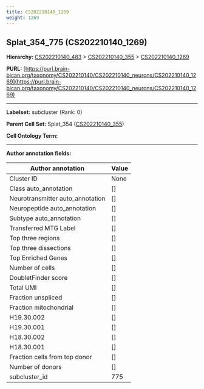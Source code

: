 ```yaml
---
title: CS202210140_1269
weight: 1269
---
```

## Splat_354_775 (CS202210140_1269)
<b>Hierarchy: </b>
[CS202210140_483](../CS202210140_483) >
[CS202210140_355](../CS202210140_355) >
[CS202210140_1269](../CS202210140_1269)

**PURL:** [https://purl.brain-bican.org/taxonomy/CS202210140/CS202210140_neurons/CS202210140_1269](https://purl.brain-bican.org/taxonomy/CS202210140/CS202210140_neurons/CS202210140_1269)

---


**Labelset:** subcluster (Rank: 0)

**Parent Cell Set:** Splat_354 ([CS202210140_355](../CS202210140_355))



**Cell Ontology Term:** 

[MARKER GENES.]: #


---

[TRANSFERRED ANNOTATIONS.]: #


[AUTHOR ANNOTATION FIELDS.]: #


**Author annotation fields:**

| Author annotation | Value |
|-------------------|-------|
|Cluster ID|None|
|Class auto_annotation|[]|
|Neurotransmitter auto_annotation|[]|
|Neuropeptide auto_annotation|[]|
|Subtype auto_annotation|[]|
|Transferred MTG Label|[]|
|Top three regions|[]|
|Top three dissections|[]|
|Top Enriched Genes|[]|
|Number of cells|[]|
|DoubletFinder score|[]|
|Total UMI|[]|
|Fraction unspliced|[]|
|Fraction mitochondrial|[]|
|H19.30.002|[]|
|H19.30.001|[]|
|H18.30.002|[]|
|H18.30.001|[]|
|Fraction cells from top donor|[]|
|Number of donors|[]|
|subcluster_id|775|
